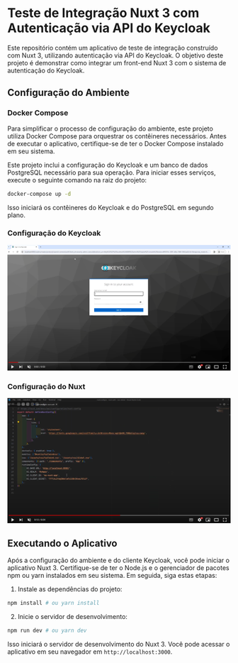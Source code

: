 # Teste de Integração Nuxt 3 com Autenticação via API do Keycloak

Este repositório contém um aplicativo de teste de integração construído com Nuxt 3, utilizando autenticação via API do Keycloak. O objetivo deste projeto é demonstrar como integrar um front-end Nuxt 3 com o sistema de autenticação do Keycloak.

## Configuração do Ambiente

### Docker Compose

Para simplificar o processo de configuração do ambiente, este projeto utiliza Docker Compose para orquestrar os contêineres necessários. Antes de executar o aplicativo, certifique-se de ter o Docker Compose instalado em seu sistema.

Este projeto inclui a configuração do Keycloak e um banco de dados PostgreSQL necessário para sua operação. Para iniciar esses serviços, execute o seguinte comando na raiz do projeto:

```bash
docker-compose up -d
```

Isso iniciará os contêineres do Keycloak e do PostgreSQL em segundo plano.

### Configuração do Keycloak

[![Configuração do Keycloak](/readme/tutorial-keycloak.png)](https://youtu.be/wAV1gcn1IWc)

### Configuração do Nuxt

[![Configuração do Nuxt](/readme/tutorial-nuxt.png)](https://youtu.be/ZrMLfAye2fU)


## Executando o Aplicativo

Após a configuração do ambiente e do cliente Keycloak, você pode iniciar o aplicativo Nuxt 3. Certifique-se de ter o Node.js e o gerenciador de pacotes npm ou yarn instalados em seu sistema. Em seguida, siga estas etapas:

1. Instale as dependências do projeto:

```bash
npm install # ou yarn install
```

2. Inicie o servidor de desenvolvimento:

```bash
npm run dev # ou yarn dev
```

Isso iniciará o servidor de desenvolvimento do Nuxt 3. Você pode acessar o aplicativo em seu navegador em `http://localhost:3000`.

